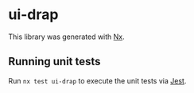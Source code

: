 # ui-drap

This library was generated with [Nx](https://nx.dev).

## Running unit tests

Run `nx test ui-drap` to execute the unit tests via [Jest](https://jestjs.io).
